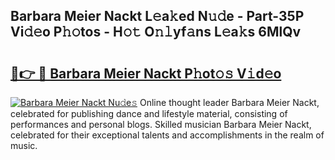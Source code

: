 ## Barbara Meier Nackt L𝚎a𝚔ed N𝚞𝚍e - Part-35P Vi𝚍𝚎o P𝚑𝚘tos - H𝚘𝚝 O𝚗𝚕yf𝚊ns L𝚎a𝚔s 6MlQv

# <h2><a href="http://kf3eo6i.oniu.top/?m=Barbara+Meier+Nackt">🔗👉 🔴 Barbara Meier Nackt P𝚑ot𝚘𝚜 V𝚒d𝚎o</a></h2>

[![Barbara Meier Nackt Nu𝚍e𝚜](https://i.imgur.com/0qMVB7G.gif)](http://kf3eo6i.oniu.top/?m=Barbara+Meier+Nackt)
Online thought leader Barbara Meier Nackt, celebrated for publishing dance and lifestyle material, consisting of performances and personal blogs. Skilled musician Barbara Meier Nackt, celebrated for their exceptional talents and accomplishments in the realm of music.  
